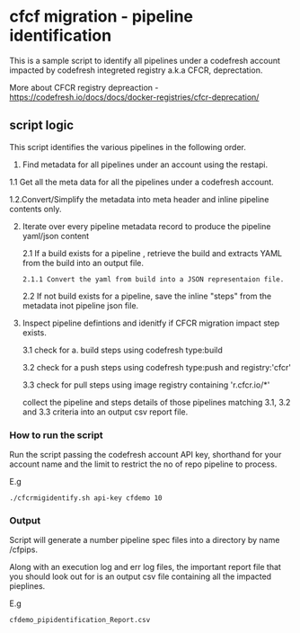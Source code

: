 # cfcf migration - pipeline identification

This is a sample script to identify all pipelines under a codefresh account impacted by  codefresh integreted registry a.k.a CFCR, deprectation.

More about CFCR registry depreaction - https://codefresh.io/docs/docs/docker-registries/cfcr-deprecation/

## script logic

This script identifies the various pipelines in the following order.

1. Find metadata for all pipelines under an account using the restapi.

  1.1 Get all the meta data for all the pipelines under a codefresh account.
  
  1.2.Convert/Simplify the metadata into meta header and inline pipeline contents only.

2. Iterate over every pipeline metadata record to produce the pipeline yaml/json content
    
     2.1 If a build exists for a pipeline , retrieve the build and extracts YAML from the build into an output file.
      
       2.1.1 Convert the yaml from build into a JSON representaion file.
       
     2.2 If not build exists for a pipeline, save the inline "steps" from the metadata inot pipeline json file.
     
3. Inspect pipeline defintions and idenitfy if CFCR migration impact step exists.
 
     3.1 check for a. build steps using codefresh  type:build
     
     3.2 check for a push steps using codefresh type:push and registry:'cfcr'
     
     3.3 check for pull steps using image registry containing 'r.cfcr.io/*'
     
     collect the pipeline and steps details of those pipelines matching 3.1, 3.2 and 3.3 criteria into an output csv report file.

### How to run the script

Run the script passing the codefresh account API key, shorthand for your account name  and the limit to restrict the no of repo pipeline to process.

E.g 

```
./cfcrmigidentify.sh api-key cfdemo 10
```

### Output

Script will generate a number pipeline spec files into a directory by name /cfpips.

Along with an execution log and err log files, the important report file that you should look out for is an output csv file containing all the impacted pieplines.

E.g 
```
cfdemo_pipidentification_Report.csv
